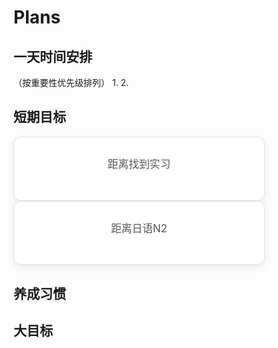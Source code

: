 # Plans

## 一天时间安排
（按重要性优先级排列）
1. 
2. 


## 短期目标
<body>
    <div style="background-color: #ffffff; border: 1px solid #e0e0e0; border-radius: 12px; padding: 30px 40px; text-align: center; color: #555; font-size: 1.2em; box-shadow: 0 4px 12px rgba(0, 0, 0, 0.08); width: 320px; font-family: -apple-system, BlinkMacSystemFont, 'Segoe UI', Roboto, 'Helvetica Neue', Arial, sans-serif;">
        <p style="margin-top: 0;">
            <span>距离找到实习</span>
        </p>
        <div id="countdown-timer" style="font-weight: bold; font-size: 2em; color: #1a1a1a; margin-top: 10px; letter-spacing: 2px;"></div>
    </div>
    <script>
    function updateCountdown() {
      const targetDate = '2025-10-30 00:00:00';
      const targetTime = new Date(targetDate).getTime();
      const currentTime = new Date().getTime();
      let difference = targetTime - currentTime;
      const timerElement = document.getElementById('countdown-timer');
      if (difference <= 0) {
        timerElement.innerHTML = "目标日期已到达！";
        clearInterval(countdownInterval); 
        return;
      }
      let days = Math.floor(difference / (1000 * 60 * 60 * 24));
      let hours = Math.floor((difference % (1000 * 60 * 60 * 24)) / (1000 * 60 * 60));
      let minutes = Math.floor((difference % (1000 * 60 * 60)) / (1000 * 60));
      let seconds = Math.floor((difference % (1000 * 60)) / 1000);
      timerElement.innerHTML = `${days}d ${hours}h ${minutes}m ${seconds}s`;
    }
    const countdownInterval = setInterval(updateCountdown, 1000);
    updateCountdown(); 
    </script>
</body>

<body>
    <div style="background-color: #ffffff; border: 1px solid #e0e0e0; border-radius: 12px; padding: 30px 40px; text-align: center; color: #555; font-size: 1.2em; box-shadow: 0 4px 12px rgba(0, 0, 0, 0.08); width: 320px; font-family: -apple-system, BlinkMacSystemFont, 'Segoe UI', Roboto, 'Helvetica Neue', Arial, sans-serif;">
        <p style="margin-top: 0;">
            <span>距离日语N2</span>
        </p>
        <div id="countdown-timer" style="font-weight: bold; font-size: 2em; color: #1a1a1a; margin-top: 10px; letter-spacing: 2px;"></div>
    </div>
    <script>
    function updateCountdown() {
      const targetDate1 = '2025-12-07 08:00:00';
      const targetTime1 = new Date(targetDate1).getTime();
      const currentTime1 = new Date().getTime();
      let difference1 = targetTime1 - currentTime1;
      const timerElement = document.getElementById('countdown-timer');
      if (difference1 <= 0) {
        timerElement.innerHTML = "目标日期已到达！";
        clearInterval(countdownInterval1); 
        return;
      }
      let days1 = Math.floor(difference1 / (1000 * 60 * 60 * 24));
      let hours1 = Math.floor((difference1 % (1000 * 60 * 60 * 24)) / (1000 * 60 * 60));
      let minutes1 = Math.floor((difference1 % (1000 * 60 * 60)) / (1000 * 60));
      let seconds1 = Math.floor((difference1 % (1000 * 60)) / 1000);
      timerElement.innerHTML = `${days1}d ${hours1}h ${minutes1}m ${seconds1}s`;
    }
    const countdownInterval1 = setInterval(updateCountdown, 1000);
    updateCountdown(); 
    </script>
</body>


## 养成习惯

## 大目标